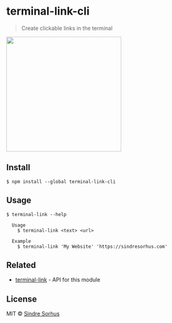 # terminal-link-cli

> Create clickable links in the terminal

<img src="screenshot.gif" width="301">


## Install

```
$ npm install --global terminal-link-cli
```


## Usage

```
$ terminal-link --help

  Usage
    $ terminal-link <text> <url>

  Example
    $ terminal-link 'My Website' 'https://sindresorhus.com'
```


## Related

- [terminal-link](https://github.com/sindresorhus/terminal-link) - API for this module


## License

MIT © [Sindre Sorhus](https://sindresorhus.com)
